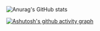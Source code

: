 ![Anurag's GitHub stats](https://github-readme-stats.vercel.app/api?username=Pedroicn&theme=dark&show_icons=true)

[![Ashutosh's github activity graph](https://activity-graph.herokuapp.com/graph?username=Pedroicn&bg_color=000000&color=ffffff&line=000000&point=ffffff&area=true&hide_border=true)](https://github.com/ashutosh00710/github-readme-activity-graph)
